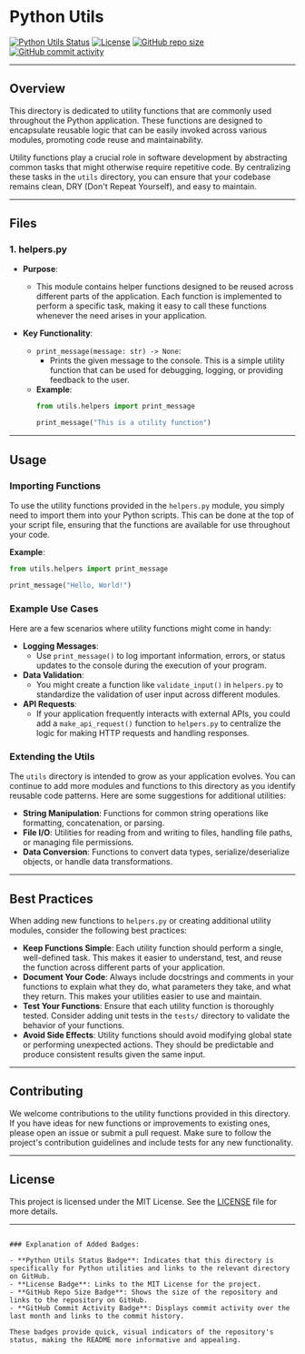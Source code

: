 # Python Utils

[![Python Utils Status](https://img.shields.io/badge/Python-Utils-blue?logo=python)](https://github.com/your-org/your-repo-name/src/main/python/utils)
[![License](https://img.shields.io/github/license/your-org/your-repo-name)](https://github.com/your-org/your-repo-name/blob/main/LICENSE)
[![GitHub repo size](https://img.shields.io/github/repo-size/your-org/your-repo-name)](https://github.com/your-org/your-repo-name)
[![GitHub commit activity](https://img.shields.io/github/commit-activity/m/your-org/your-repo-name)](https://github.com/your-org/your-repo-name/commits/main)

---

## Overview

This directory is dedicated to utility functions that are commonly used throughout the Python application. These functions are designed to encapsulate reusable logic that can be easily invoked across various modules, promoting code reuse and maintainability.

Utility functions play a crucial role in software development by abstracting common tasks that might otherwise require repetitive code. By centralizing these tasks in the `utils` directory, you can ensure that your codebase remains clean, DRY (Don't Repeat Yourself), and easy to maintain.

---

## Files

### 1. **helpers.py**

- **Purpose**: 
  - This module contains helper functions designed to be reused across different parts of the application. Each function is implemented to perform a specific task, making it easy to call these functions whenever the need arises in your application.
  
- **Key Functionality**:
  - `print_message(message: str) -> None`: 
    - Prints the given message to the console. This is a simple utility function that can be used for debugging, logging, or providing feedback to the user.
  - **Example**:
    ```python
    from utils.helpers import print_message
    
    print_message("This is a utility function")
    ```

---

## Usage

### Importing Functions

To use the utility functions provided in the `helpers.py` module, you simply need to import them into your Python scripts. This can be done at the top of your script file, ensuring that the functions are available for use throughout your code.

**Example**:
```python
from utils.helpers import print_message

print_message("Hello, World!")
```

### Example Use Cases

Here are a few scenarios where utility functions might come in handy:

- **Logging Messages**: 
  - Use `print_message()` to log important information, errors, or status updates to the console during the execution of your program.
- **Data Validation**: 
  - You might create a function like `validate_input()` in `helpers.py` to standardize the validation of user input across different modules.
- **API Requests**: 
  - If your application frequently interacts with external APIs, you could add a `make_api_request()` function to `helpers.py` to centralize the logic for making HTTP requests and handling responses.

### Extending the Utils

The `utils` directory is intended to grow as your application evolves. You can continue to add more modules and functions to this directory as you identify reusable code patterns. Here are some suggestions for additional utilities:

- **String Manipulation**: Functions for common string operations like formatting, concatenation, or parsing.
- **File I/O**: Utilities for reading from and writing to files, handling file paths, or managing file permissions.
- **Data Conversion**: Functions to convert data types, serialize/deserialize objects, or handle data transformations.

---

## Best Practices

When adding new functions to `helpers.py` or creating additional utility modules, consider the following best practices:

- **Keep Functions Simple**: Each utility function should perform a single, well-defined task. This makes it easier to understand, test, and reuse the function across different parts of your application.
- **Document Your Code**: Always include docstrings and comments in your functions to explain what they do, what parameters they take, and what they return. This makes your utilities easier to use and maintain.
- **Test Your Functions**: Ensure that each utility function is thoroughly tested. Consider adding unit tests in the `tests/` directory to validate the behavior of your functions.
- **Avoid Side Effects**: Utility functions should avoid modifying global state or performing unexpected actions. They should be predictable and produce consistent results given the same input.

---

## Contributing

We welcome contributions to the utility functions provided in this directory. If you have ideas for new functions or improvements to existing ones, please open an issue or submit a pull request. Make sure to follow the project's contribution guidelines and include tests for any new functionality.

---

## License

This project is licensed under the MIT License. See the [LICENSE](https://github.com/your-org/your-repo-name/blob/main/LICENSE) file for more details.

---
```

### Explanation of Added Badges:

- **Python Utils Status Badge**: Indicates that this directory is specifically for Python utilities and links to the relevant directory on GitHub.
- **License Badge**: Links to the MIT License for the project.
- **GitHub Repo Size Badge**: Shows the size of the repository and links to the repository on GitHub.
- **GitHub Commit Activity Badge**: Displays commit activity over the last month and links to the commit history.

These badges provide quick, visual indicators of the repository's status, making the README more informative and appealing.
